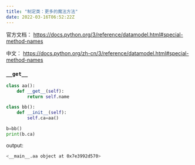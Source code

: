 ```yaml
---
title: "制定类：更多的魔法方法"
date: 2022-03-16T06:52:22Z
---
```

官方文档： https://docs.python.org/3/reference/datamodel.html#special-method-names

中文： https://docs.python.org/zh-cn/3/reference/datamodel.html#special-method-names

### `__get__`
```python
class aa():
    def __get__(self):
        return self.name

class bb():
    def __init__(self):
        self.ca=aa()

b=bb()
print(b.ca)
```
output:
```bash
<__main__.aa object at 0x7e3992d570>
```
